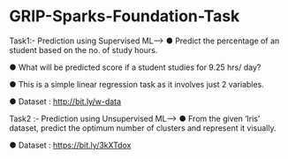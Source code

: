 # GRIP-Sparks-Foundation-Task

Task1:-
Prediction using Supervised ML-->
● Predict the percentage of an student based on the no. of study hours.

● What will be predicted score if a student studies for 9.25 hrs/ day?

● This is a simple linear regression task as it involves just 2 variables.

● Dataset : http://bit.ly/w-data

Task2 :-
Prediction using Unsupervised ML-->
● From the given ‘Iris’ dataset, predict the optimum number of clusters and represent it visually.

● Dataset : https://bit.ly/3kXTdox
